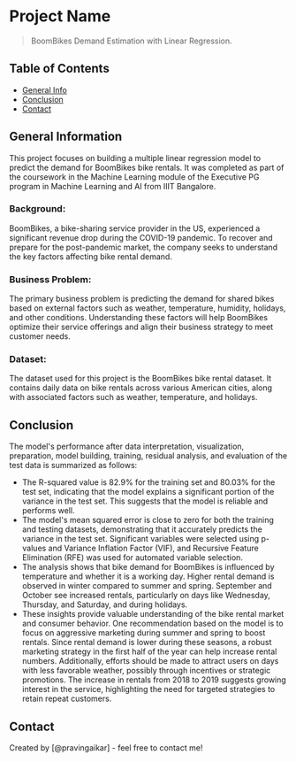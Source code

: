 # Project Name
> BoomBikes Demand Estimation with Linear Regression.


## Table of Contents
* [General Info](#general-information)
* [Conclusion](#Conclusion)
* [Contact](#contact)

<!-- You can include any other section that is pertinent to your problem -->

## General Information
This project focuses on building a multiple linear regression model to predict the demand for BoomBikes bike rentals. It was completed as part of the coursework in the Machine Learning module of the Executive PG program in Machine Learning and AI from IIIT Bangalore.

### Background:
BoomBikes, a bike-sharing service provider in the US, experienced a significant revenue drop during the COVID-19 pandemic. To recover and prepare for the post-pandemic market, the company seeks to understand the key factors affecting bike rental demand.

### Business Problem:
The primary business problem is predicting the demand for shared bikes based on external factors such as weather, temperature, humidity, holidays, and other conditions. Understanding these factors will help BoomBikes optimize their service offerings and align their business strategy to meet customer needs.

### Dataset:
The dataset used for this project is the BoomBikes bike rental dataset. It contains daily data on bike rentals across various American cities, along with associated factors such as weather, temperature, and holidays.

<!-- You don't have to answer all the questions - just the ones relevant to your project. -->

## Conclusion
The model's performance after data interpretation, visualization, preparation, model building, training, residual analysis, and evaluation of the test data is summarized as follows:

* The R-squared value is 82.9% for the training set and 80.03% for the test set, indicating that the model explains a significant portion of the variance in the test set. This suggests that the model is reliable and performs well.
* The model's mean squared error is close to zero for both the training and testing datasets, demonstrating that it accurately predicts the variance in the test set. Significant variables were selected using p-values and Variance Inflation Factor (VIF), and Recursive Feature Elimination (RFE) was used for automated variable selection.
* The analysis shows that bike demand for BoomBikes is influenced by temperature and whether it is a working day. Higher rental demand is observed in winter compared to summer and spring. September and October see increased rentals, particularly on days like Wednesday, Thursday, and Saturday, and during holidays.
* These insights provide valuable understanding of the bike rental market and consumer behavior. One recommendation based on the model is to focus on aggressive marketing during summer and spring to boost rentals. Since rental demand is lower during these seasons, a robust marketing strategy in the first half of the year can help increase rental numbers. Additionally, efforts should be made to attract users on days with less favorable weather, possibly through incentives or strategic promotions. The increase in rentals from 2018 to 2019 suggests growing interest in the service, highlighting the need for targeted strategies to retain repeat customers.


## Contact
Created by [@pravingaikar] - feel free to contact me!


<!-- Optional -->
<!-- ## License -->
<!-- This project is open source and available under the [... License](). -->

<!-- You don't have to include all sections - just the one's relevant to your project -->
